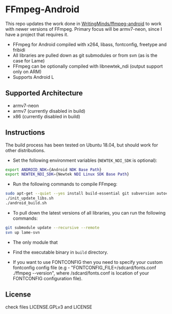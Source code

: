 FFmpeg-Android
==============

This repo updates the work done in [WritingMinds/ffmpeg-android](https://github.com/WritingMinds/ffmpeg-android) to work with newer versions of FFmpeg.  Primary focus will be armv7-neon, since I have a project that requires it.

* FFmpeg for Android compiled with x264, libass, fontconfig, freetype and fribidi
* All libraries are pulled down as git submodules or from svn (as is the case for Lame)
* FFmpeg can be optionally compiled with libnewtek_ndi (output support only on ARM)
* Supports Android L

Supported Architecture
----
* armv7-neon
* armv7 (currently disabled in build)
* x86 (currently disabled in build)

Instructions
----
The build process has been tested on Ubuntu 18.04, but should work for other distributions.

* Set the following environment variables (`NEWTEK_NDI_SDK` is optional):
```bash
export ANDROID_NDK={Android NDK Base Path}
export NEWTEK_NDI_SDK={Newtek NDI Linux SDK Base Path}
```
* Run the following commands to compile FFmpeg:
```bash
sudo apt-get --quiet --yes install build-essential git subversion autoconf libtool pkg-config gperf gettext yasm python-lxml docbook2x
./init_update_libs.sh
./android_build.sh
```

* To pull down the latest versions of all libraries, you can run the following commands:
```bash
git submodule update --recursive --remote
svn up lame-svn
```
* The only module that

* Find the executable binary in `build` directory.
* If you want to use FONTCONFIG then you need to specify your custom fontconfig config file (e.g - "FONTCONFIG_FILE=/sdcard/fonts.conf ./ffmpeg --version", where /sdcard/fonts.conf is location of your FONTCONFIG configuration file).

License
----
  check files LICENSE.GPLv3 and LICENSE
